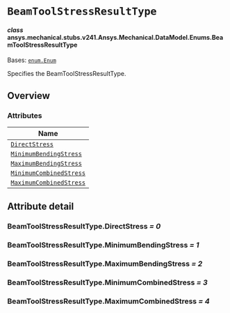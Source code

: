 # `BeamToolStressResultType`



#### *class* ansys.mechanical.stubs.v241.Ansys.Mechanical.DataModel.Enums.BeamToolStressResultType

Bases: [`enum.Enum`](https://docs.python.org/3/library/enum.html#enum.Enum)

Specifies the BeamToolStressResultType.

<!-- !! processed by numpydoc !! -->

<a id="overview"></a>

## Overview

### Attributes

| Name |
| ------------------------------------------------------------------------------------------------------------------------------------------------------------ |
| [`DirectStress`](../../../../../v242/Ansys/Mechanical/DataModel/Enums/BeamToolStressResultType.md#BeamToolStressResultType.DirectStress) |
| [`MinimumBendingStress`](../../../../../v242/Ansys/Mechanical/DataModel/Enums/BeamToolStressResultType.md#BeamToolStressResultType.MinimumBendingStress) |
| [`MaximumBendingStress`](../../../../../v242/Ansys/Mechanical/DataModel/Enums/BeamToolStressResultType.md#BeamToolStressResultType.MaximumBendingStress) |
| [`MinimumCombinedStress`](../../../../../v242/Ansys/Mechanical/DataModel/Enums/BeamToolStressResultType.md#BeamToolStressResultType.MinimumCombinedStress) |
| [`MaximumCombinedStress`](../../../../../v242/Ansys/Mechanical/DataModel/Enums/BeamToolStressResultType.md#BeamToolStressResultType.MaximumCombinedStress) |

<a id="attribute-detail"></a>

## Attribute detail

<a id="BeamToolStressResultType.DirectStress"></a>

### BeamToolStressResultType.DirectStress *= 0*

<a id="BeamToolStressResultType.MinimumBendingStress"></a>

### BeamToolStressResultType.MinimumBendingStress *= 1*

<a id="BeamToolStressResultType.MaximumBendingStress"></a>

### BeamToolStressResultType.MaximumBendingStress *= 2*

<a id="BeamToolStressResultType.MinimumCombinedStress"></a>

### BeamToolStressResultType.MinimumCombinedStress *= 3*

<a id="BeamToolStressResultType.MaximumCombinedStress"></a>

### BeamToolStressResultType.MaximumCombinedStress *= 4*


